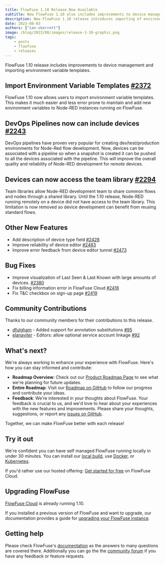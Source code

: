 ```yaml
---
title: FlowFuse 1.10 Release Now Available
subtitle: New FlowFuse 1.10 also includes improvements to device management and importing environment variable templates.
description: New FlowFuse 1.10 release introduces importing of environment variable templates and improvements to device management.
date: 2023-08-03 
authors: ["ian-skerrett"]
image: /blog/2023/08/images/release-1-10-graphic.png
tags:
    - posts
    - flowfuse
    - releases
---
```


FlowFuse 1.10 release includes improvements to device management and importing environment variable templates.

<!--more-->
## Import Environment Variable Templates  [#2372](https://github.com/flowforge/flowforge/issues/2372)

FlowFuse 1.10 now allows users to import environment variable templates. This makes it much easier and less error prone to maintain and add new environment variables to Node-RED instances running on FlowFuse. 


## DevOps Pipelines now can include devices [#2243](https://github.com/flowforge/flowforge/issues/2243)
DevOps pipelines have proven very popular for creating dev/test/production environments for Node-Red flow development. Now, devices can be associated with a pipeline so when a snapshot is created it can be pushed to all the devices associated with the pipeline.  This will improve the overall quality and reliability of Node-RED development for remote devices.

## Devices can now access the team library [#2294](https://github.com/flowforge/flowforge/issues/2294)

Team libraries allow Node-RED development team to share common flows and nodes through a shared library. Until the 1.10 release, Node-RED running remotely on a device did not have access to the team library. This limitation is now removed so device development can benefit from reusing standard flows.

## Other New Features

- Add description of device type field  [#2428](https://github.com/flowforge/flowforge/issues/2428)
- Improve reliability of device editor [#2483](https://github.com/flowforge/flowforge/issues/2483)
- Improve error feedback from device editor tunnel [#2473](https://github.com/flowforge/flowforge/issues/2473)


## Bug Fixes

- Improve visualization of Last Seen & Last Known with large amounts of devices. [#2380](https://github.com/flowforge/flowforge/issues/2380)
- Fix billing information error in FlowFuse Cloud [#2416](https://github.com/flowforge/flowforge/issues/2416)
- Fix T&C checkbox on sign-up page [#2419](https://github.com/flowforge/flowforge/issues/2419)


## Community Contributions

Thanks to our community members for their contributions to this release.
- [dfulgham](https://github.com/dfulgham) - Added support for annotation substitutions [#95](https://github.com/flowforge/flowforge-driver-k8s/pull/95)
- [elanaviter](https://github.com/elenaviter) - Editors: allow optional service account linkage [#92](https://github.com/flowforge/flowforge-driver-k8s/pull/92)

## What's next?

We're always working to enhance your experience with FlowFuse. Here's how you can stay informed and contribute:

- **Roadmap Overview**: Check out our [Product Roadmap Page](/product/roadmap/) to see what we're planning for future updates.
- **Entire Roadmap**: Visit our [Roadmap on GitHub](https://github.com/orgs/flowforge/projects/5) to follow our progress and contribute your ideas.
- **Feedback**: We're interested in your thoughts about FlowFuse. Your feedback is crucial to us, and we'd love to hear about your experiences with the new features and improvements. Please share your thoughts, suggestions, or report any [issues on GitHub](https://github.com/flowforge/flowforge/issues/new/choose). 

Together, we can make FlowFuse better with each release!

## Try it out

We're confident you can have self managed FlowFuse running locally in under 30 minutes.
You can install our [local build](/docs/install/local/), use [Docker](/docs/install/docker/), or [Kubernetes](/docs/install/kubernetes/).

If you'd rather use our hosted offering: [Get started for free](https://app.flowforge.com/account/create) on FlowFuse Cloud.

## Upgrading FlowFuse

[FlowFuse Cloud](https://app.flowforge.com) is already running 1.10.

If you installed a previous version of FlowFuse and want to upgrade, our documentation provides a
guide for [upgrading your FlowFuse instance](/docs/upgrade/).

## Getting help

Please check FlowFuse's [documentation](/docs/) as the answers to many questions are covered there. Additionally you can go the the [community forum](https://community.flowfuse.com) if you have
any feedback or feature requests.
